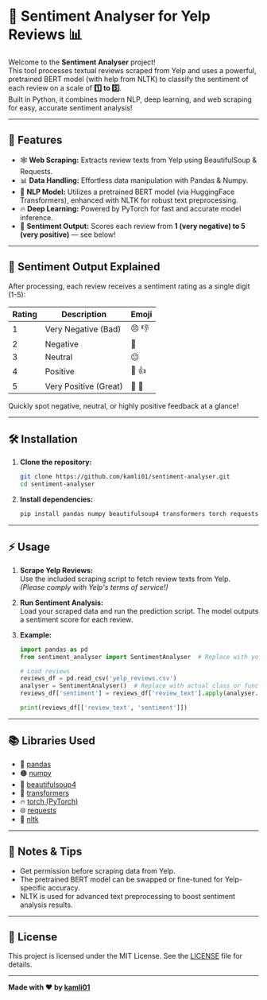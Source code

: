 # 🎉 Sentiment Analyser for Yelp Reviews 📊

Welcome to the **Sentiment Analyser** project!  
This tool processes textual reviews scraped from Yelp and uses a powerful, pretrained BERT model (with help from NLTK) to classify the sentiment of each review on a scale of **1️⃣ to 5️⃣**.  
Built in Python, it combines modern NLP, deep learning, and web scraping for easy, accurate sentiment analysis!

---

## 🚀 Features

- 🕸️ **Web Scraping:** Extracts review texts from Yelp using BeautifulSoup & Requests.
- 📊 **Data Handling:** Effortless data manipulation with Pandas & Numpy.
- 🧠 **NLP Model:** Utilizes a pretrained BERT model (via HuggingFace Transformers), enhanced with NLTK for robust text preprocessing.
- 🔥 **Deep Learning:** Powered by PyTorch for fast and accurate model inference.
- 🌟 **Sentiment Output:** Scores each review from **1 (very negative) to 5 (very positive)** — see below!

---

## 🌈 Sentiment Output Explained

After processing, each review receives a sentiment rating as a single digit (1-5):

| Rating | Description         | Emoji         |
|--------|---------------------|--------------|
|   1    | Very Negative (Bad) | 😠 👎         |
|   2    | Negative            | 🙁           |
|   3    | Neutral             | 😐           |
|   4    | Positive            | 🙂 👍         |
|   5    | Very Positive (Great) | 🤩 🎉       |

Quickly spot negative, neutral, or highly positive feedback at a glance!

---

## 🛠️ Installation

1. **Clone the repository:**
   ```bash
   git clone https://github.com/kamli01/sentiment-analyser.git
   cd sentiment-analyser
   ```

2. **Install dependencies:**
   ```bash
   pip install pandas numpy beautifulsoup4 transformers torch requests nltk
   ```

---

## ⚡ Usage

1. **Scrape Yelp Reviews:**  
   Use the included scraping script to fetch review texts from Yelp.  
   _(Please comply with Yelp's terms of service!)_

2. **Run Sentiment Analysis:**  
   Load your scraped data and run the prediction script. The model outputs a sentiment score for each review.

3. **Example:**
   ```python
   import pandas as pd
   from sentiment_analyser import SentimentAnalyser  # Replace with your actual import

   # Load reviews
   reviews_df = pd.read_csv('yelp_reviews.csv')
   analyser = SentimentAnalyser()  # Replace with actual class or function
   reviews_df['sentiment'] = reviews_df['review_text'].apply(analyser.predict)

   print(reviews_df[['review_text', 'sentiment']])
   ```

---

## 📚 Libraries Used

- 🐼 [pandas](https://pandas.pydata.org/)
- 🟠 [numpy](https://numpy.org/)
- 🍜 [beautifulsoup4](https://www.crummy.com/software/BeautifulSoup/)
- 🤗 [transformers](https://huggingface.co/transformers/)
- 🔥 [torch (PyTorch)](https://pytorch.org/)
- 🌐 [requests](https://docs.python-requests.org/)
- 📝 [nltk](https://www.nltk.org/)

---

## 📝 Notes & Tips

- Get permission before scraping data from Yelp.
- The pretrained BERT model can be swapped or fine-tuned for Yelp-specific accuracy.
- NLTK is used for advanced text preprocessing to boost sentiment analysis results.

---

## 📄 License

This project is licensed under the MIT License. See the [LICENSE](LICENSE) file for details.

---

**Made with ❤️ by [kamli01](https://github.com/kamli01)**
